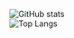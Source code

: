 ![GitHub stats](https://github-readme-stats.vercel.app/api?username=vaporwavy&show_icons=true&theme=dark&hide_title=ture&include_all_commits=ture)</br>
![Top Langs](https://github-readme-stats.vercel.app/api/top-langs/?username=vaporwavy&layout=compact&theme=dark&hide_title=ture&langs_count=8&card_width=445)
